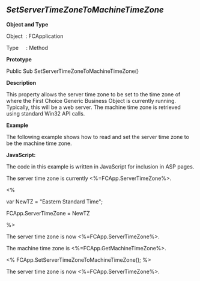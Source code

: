 _SetServerTimeZoneToMachineTimeZone_
------------------------------------

**Object and Type**

Object  : FCApplication

Type     : Method

**Prototype**

Public Sub SetServerTimeZoneToMachineTimeZone()

**Description**

This property allows the server time zone to be set to the time zone of where the First Choice Generic Business Object is currently running. Typically, this will be a web server. The machine time zone is retrieved using standard Win32 API calls.                                           

**Example**

The following example shows how to read and set the server time zone to be the machine time zone.

**JavaScript:**

The code in this example is written in JavaScript for inclusion in ASP pages.

The server time zone is currently <%=FCApp.ServerTimeZone%>.<BR>

<%

var NewTZ = "Eastern Standard Time";

FCApp.ServerTimeZone = NewTZ

%>

The server time zone is now <%=FCApp.ServerTimeZone%>.<BR>

The machine time zone is <%=FCApp.GetMachineTimeZone%>.<BR>

<% FCApp.SetServerTimeZoneToMachineTimeZone(); %>

The server time zone is now <%=FCApp.ServerTimeZone%>.